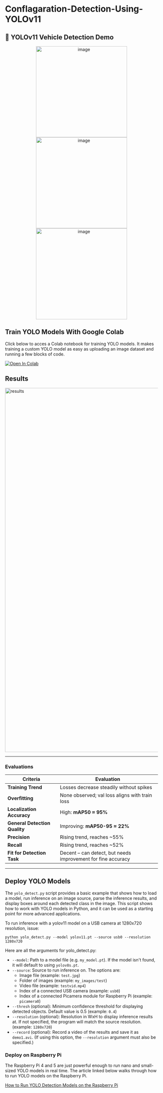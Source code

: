 # Conflagaration-Detection-Using-YOLOv11
## 🎥 YOLOv11 Vehicle Detection Demo
<p align="center">
<img width="300" height="300" alt="image" src="https://github.com/user-attachments/assets/3ff3c463-42cc-44ca-8996-13fc43e198e4" />
<img width="300" height="300" alt="image" src="https://github.com/user-attachments/assets/1d1ce44e-2002-4ea6-814e-c7cd4036aabd" />
<img width="300" height="300" alt="image" src="https://github.com/user-attachments/assets/92d5682a-62b8-4a37-94d3-068c75cb177b" />
</p>

## Train YOLO Models With Google Colab

Click below to acces a Colab notebook for training YOLO models. It makes training a custom YOLO model as easy as uploading an image dataset and running a few blocks of code.

<a href="https://colab.research.google.com/github/ruanwensheng/License-Plate-Detection-Using-YOLOv11-/blob/main/License_Plate_Detection.ipynb" target="_parent"><img src="https://colab.research.google.com/assets/colab-badge.svg" alt="Open In Colab"/></a>
## Results
<img width="2400" height="1200" alt="results" src="https://github.com/user-attachments/assets/8234ad7e-b83b-4569-90dd-a93a3fafe90b" />


---

### Evaluations

| Criteria                     | Evaluation |
|-----------------------------|------------|
| **Training Trend**          | Losses decrease steadily without spikes |
| **Overfitting**             | None observed; val loss aligns with train loss |
| **Localization Accuracy**   | High: **mAP50 ≈ 95%** |
| **General Detection Quality** | Improving: **mAP50-95 ≈ 22%** |
| **Precision**               | Rising trend, reaches ~55% |
| **Recall**                  | Rising trend, reaches ~52% |
| **Fit for Detection Task**  | Decent – can detect, but needs improvement for fine accuracy |

---


## Deploy YOLO Models
The `yolo_detect.py` script provides a basic example that shows how to load a model, run inference on an image source, parse the inference results, and display boxes around each detected class in the image. This script shows how to work with YOLO models in Python, and it can be used as a starting point for more advanced applications. 

To run inference with a yolov11 model on a USB camera at 1280x720 resolution, issue:

```
python yolo_detect.py --model yolov11.pt --source usb0 --resolution 1280x720
```

Here are all the arguments for yolo_detect.py:

- `--model`: Path to a model file (e.g. `my_model.pt`). If the model isn't found, it will default to using `yolov8s.pt`.
- `--source`: Source to run inference on. The options are:
    - Image file (example: `test.jpg`)
    - Folder of images (example: `my_images/test`)
    - Video file (example: `testvid.mp4`)
    - Index of a connected USB camera (example: `usb0`)
    - Index of a connected Picamera module for Raspberry Pi (example: `picamera0`)
- `--thresh` (optional): Minimum confidence threshold for displaying detected objects. Default value is 0.5 (example: `0.4`)
- `--resolution` (optional): Resolution in WxH to display inference results at. If not specified, the program will match the source resolution. (example: `1280x720`)
- `--record` (optional): Record a video of the results and save it as `demo1.avi`. (If using this option, the `--resolution` argument must also be specified.)


### Deploy on Raspberry Pi
The Raspberry Pi 4 and 5 are just powerful enough to run nano and small-sized YOLO models in real time. The article linked below walks through how to run YOLO models on the Raspberry Pi.

[How to Run YOLO Detection Models on the Raspberry Pi](https://www.ejtech.io/learn/yolo-on-raspberry-pi)
